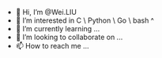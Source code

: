- 👋 Hi, I’m @Wei.LIU
- 👀 I’m interested in C \ Python \ Go \ bash ^
- 🌱 I’m currently learning ...
- 💞️ I’m looking to collaborate on ...
- 📫 How to reach me ...
